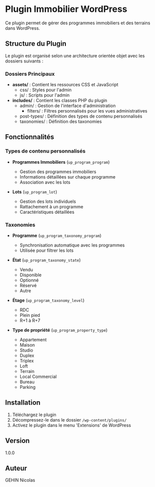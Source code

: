 # Plugin Immobilier WordPress

Ce plugin permet de gérer des programmes immobiliers et des terrains dans WordPress.

## Structure du Plugin

Le plugin est organisé selon une architecture orientée objet avec les dossiers suivants :

### Dossiers Principaux
- **assets/** : Contient les ressources CSS et JavaScript
  - css/ : Styles pour l'admin
  - js/ : Scripts pour l'admin
- **includes/** : Contient les classes PHP du plugin
  - admin/ : Gestion de l'interface d'administration
    - filters/ : Filtres personnalisés pour les vues administratives
  - post-types/ : Définition des types de contenu personnalisés
  - taxonomies/ : Définition des taxonomies

## Fonctionnalités

### Types de contenu personnalisés
- **Programmes Immobiliers** (`up_program_program`)
  - Gestion des programmes immobiliers
  - Informations détaillées sur chaque programme
  - Association avec les lots

- **Lots** (`up_program_lot`)
  - Gestion des lots individuels
  - Rattachement à un programme
  - Caractéristiques détaillées

### Taxonomies
- **Programme** (`up_program_taxonomy_program`)
  - Synchronisation automatique avec les programmes
  - Utilisée pour filtrer les lots

- **État** (`up_program_taxonomy_state`)
  - Vendu
  - Disponible
  - Optionné
  - Réservé
  - Autre

- **Étage** (`up_program_taxonomy_level`)
  - RDC
  - Plein pied
  - R+1 à R+7

- **Type de propriété** (`up_program_property_type`)
  - Appartement
  - Maison
  - Studio
  - Duplex
  - Triplex
  - Loft
  - Terrain
  - Local Commercial
  - Bureau
  - Parking

## Installation

1. Téléchargez le plugin
2. Décompressez-le dans le dossier `/wp-content/plugins/`
3. Activez le plugin dans le menu 'Extensions' de WordPress

## Version
1.0.0

## Auteur
GEHIN Nicolas
